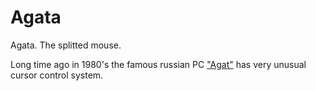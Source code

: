 # Agata
Agata. The splitted mouse.


Long time ago in 1980's the famous russian PC ["Agat"](http://agatcomp.ru/agat/index.shtml) has very unusual cursor control system. 